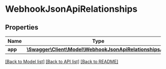 # WebhookJsonApiRelationships

## Properties
Name | Type | Description | Notes
------------ | ------------- | ------------- | -------------
**app** | [**\Swagger\Client\Model\WebhookJsonApiRelationshipsApp**](WebhookJsonApiRelationshipsApp.md) |  | [optional] 

[[Back to Model list]](../../README.md#documentation-for-models) [[Back to API list]](../../README.md#documentation-for-api-endpoints) [[Back to README]](../../README.md)

